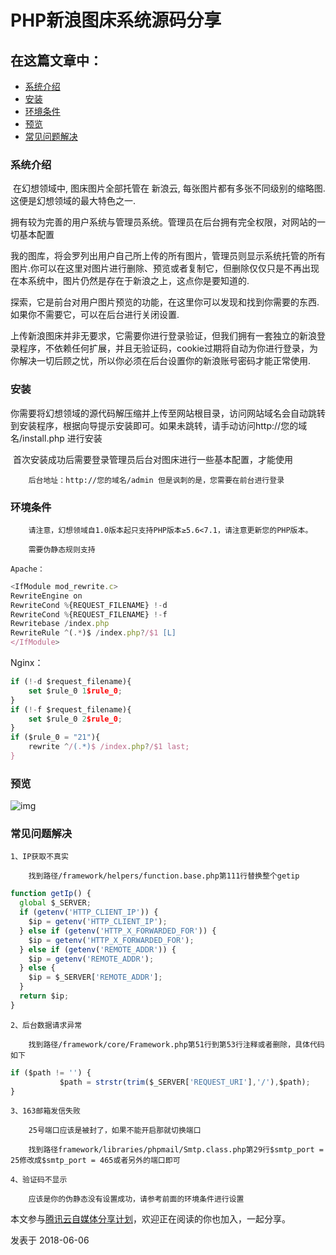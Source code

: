 # PHP新浪图床系统源码分享

## 在这篇文章中：

- [系统介绍](javascript:;)
- [安装](javascript:;)
- [环境条件](javascript:;)
- [预览](javascript:;)
- [常见问题解决](javascript:;)

###  	系统介绍 

​     在幻想领域中, 图床图片全部托管在 新浪云, 每张图片都有多张不同级别的缩略图.这便是幻想领域的最大特色之一.

 拥有较为完善的用户系统与管理员系统。管理员在后台拥有完全权限，对网站的一切基本配置

​     我的图库，将会罗列出用户自己所上传的所有图片，管理员则显示系统托管的所有图片.你可以在这里对图片进行删除、预览或者复制它，但删除仅仅只是不再出现在本系统中，图片仍然是存在于新浪之上，这点你是要知道的.

​     探索，它是前台对用户图片预览的功能，在这里你可以发现和找到你需要的东西.如果你不需要它，可以在后台进行关闭设置.

​     上传新浪图床并非无要求，它需要你进行登录验证，但我们拥有一套独立的新浪登录程序，不依赖任何扩展，并且无验证码，cookie过期将自动为你进行登录，为你解决一切后顾之忧，所以你必须在后台设置你的新浪账号密码才能正常使用.

###  	安装 

​     你需要将幻想领域的源代码解压缩并上传至网站根目录，访问网站域名会自动跳转到安装程序，根据向导提示安装即可。如果未跳转，请手动访问http://您的域名/install.php 进行安装

​     首次安装成功后需要登录管理员后台对图床进行一些基本配置，才能使用

 	    后台地址：http://您的域名/admin 但是讽刺的是，您需要在前台进行登录 

###  	环境条件 

 	    请注意，幻想领域自1.0版本起只支持PHP版本≥5.6<7.1，请注意更新您的PHP版本。 

 	    需要伪静态规则支持 

 	Apache： 

```javascript
<IfModule mod_rewrite.c>
RewriteEngine on
RewriteCond %{REQUEST_FILENAME} !-d
RewriteCond %{REQUEST_FILENAME} !-f
Rewritebase /index.php
RewriteRule ^(.*)$ /index.php?/$1 [L]
</IfModule>
```

 Nginx： 

```javascript
if (!-d $request_filename){
	set $rule_0 1$rule_0;
}
if (!-f $request_filename){
	set $rule_0 2$rule_0;
}
if ($rule_0 = "21"){
	rewrite ^/(.*)$ /index.php?/$1 last;
}
```

###  	预览 

![img](https://ask.qcloudimg.com/http-save/yehe-1654742/1ifoqe3w1f.jpeg?imageView2/2/w/1620)

###  	常见问题解决 

 	1、IP获取不真实 

 	    找到路径/framework/helpers/function.base.php第111行替换整个getip 

```javascript
function getIp() {
  global $_SERVER;
  if (getenv('HTTP_CLIENT_IP')) {
    $ip = getenv('HTTP_CLIENT_IP');
  } else if (getenv('HTTP_X_FORWARDED_FOR')) {
    $ip = getenv('HTTP_X_FORWARDED_FOR');
  } else if (getenv('REMOTE_ADDR')) {
    $ip = getenv('REMOTE_ADDR');
  } else {
    $ip = $_SERVER['REMOTE_ADDR'];
  }
  return $ip;
}
```

 	2、后台数据请求异常 

 	    找到路径/framework/core/Framework.php第51行到第53行注释或者删除，具体代码如下 

```javascript
if ($path != '') {
           $path = strstr(trim($_SERVER['REQUEST_URI'],'/'),$path);
}
```

 	3、163邮箱发信失败 

 	    25号端口应该是被封了，如果不能开启那就切换端口 

 	    找到路径framework/libraries/phpmail/Smtp.class.php第29行$smtp_port = 25修改成$smtp_port = 465或者另外的端口即可 

 	4、验证码不显示 

 	    应该是你的伪静态没有设置成功，请参考前面的环境条件进行设置 

本文参与[腾讯云自媒体分享计划](https://cloud.tencent.com/developer/support-plan)，欢迎正在阅读的你也加入，一起分享。

发表于 2018-06-06